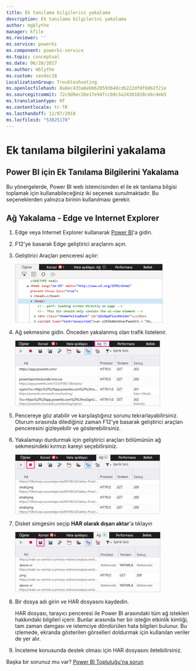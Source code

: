 ```yaml
---
title: Ek tanılama bilgilerini yakalama
description: Ek tanılama bilgilerini yakalama
author: mgblythe
manager: kfile
ms.reviewer: ''
ms.service: powerbi
ms.component: powerbi-service
ms.topic: conceptual
ms.date: 06/28/2017
ms.author: mblythe
ms.custom: seodec18
LocalizationGroup: Troubleshooting
ms.openlocfilehash: 8a8ec433a6ebb620593648cdb222df0f60b2f21e
ms.sourcegitcommit: 72c9d9ec26e17e94fccb9c5a24301028cebcdeb5
ms.translationtype: HT
ms.contentlocale: tr-TR
ms.lasthandoff: 12/07/2018
ms.locfileid: "53025178"
---
```

# <a name="capturing-additional-diagnostic-information"></a>Ek tanılama bilgilerini yakalama
## <a name="capturing-additional-diagnostic-information-for-power-bi"></a>Power BI için Ek Tanılama Bilgilerini Yakalama
Bu yönergelerde, Power BI web istemcisinden el ile ek tanılama bilgisi toplamak için kullanabileceğiniz iki seçenek sunulmaktadır.  Bu seçeneklerden yalnızca birinin kullanılması gerekir.

## <a name="network-capture---edge--internet-explorer"></a>Ağ Yakalama - Edge ve Internet Explorer
1. Edge veya Internet Explorer kullanarak [Power BI](https://app.powerbi.com)'a gidin.
2. F12'ye basarak Edge geliştirici araçlarını açın.
3. Geliştirici Araçları penceresi açılır: 
   
   ![Geliştirici araçları](media/service-admin-capturing-additional-diagnostic-information-for-power-bi/edge-developer-tools.png)
4. Ağ sekmesine gidin. Önceden yakalanmış olan trafik listelenir. 
   
   ![Edge ağ sekmesi](media/service-admin-capturing-additional-diagnostic-information-for-power-bi/edge-network-tab.png)
5. Pencereye göz atabilir ve karşılaştığınız sorunu tekrarlayabilirsiniz. Oturum sırasında dilediğiniz zaman F12'ye basarak geliştirici araçları penceresini gizleyebilir ve gösterebilirsiniz.
6. Yakalamayı durdurmak için geliştirici araçları bölümünün ağ sekmesindeki kırmızı kareyi seçebilirsiniz.
   
   ![Yakalamayı durdurma](media/service-admin-capturing-additional-diagnostic-information-for-power-bi/edge-network-tab-stop.png)
7. Disket simgesini seçip **HAR olarak dışarı aktar**'a tıklayın
   
   ![Dosyayı dışarı aktarma](media/service-admin-capturing-additional-diagnostic-information-for-power-bi/edge-network-tab-save.png)
8. Bir dosya adı girin ve HAR dosyasını kaydedin.
   
    HAR dosyası, tarayıcı penceresi ile Power BI arasındaki tüm ağ istekleri hakkındaki bilgileri içerir.  Bunlar arasında her bir isteğin etkinlik kimliği, tam zaman damgası ve istemciye döndürülen hata bilgileri bulunur.  Bu izlemede, ekranda gösterilen görselleri doldurmak için kullanılan veriler de yer alır.
9. İnceleme konusunda destek olması için HAR dosyasını iletebilirsiniz.

Başka bir sorunuz mu var? [Power BI Topluluğu'na sorun](http://community.powerbi.com/)

